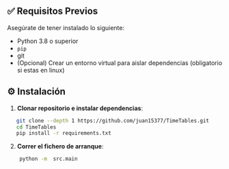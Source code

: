 
## ✅ Requisitos Previos

Asegúrate de tener instalado lo siguiente:

- Python 3.8 o superior
- `pip` 
- git
- (Opcional) Crear un entorno virtual para aislar dependencias (obligatorio si estas en linux)

## ⚙️ Instalación

1. **Clonar repositorio e instalar dependencias**:

```bash
   git clone --depth 1 https://github.com/juan15377/TimeTables.git
   cd TimeTables
   pip install -r requirements.txt 
   ````

2. **Correr el fichero de arranque**:

````bash 
    python -m  src.main
````
